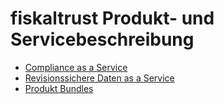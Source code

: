 # fiskaltrust Produkt- und Servicebeschreibung
- [Compliance as a Service]( [overview.md](compliance-as-a-service/overview.md) )
- [Revisionssichere Daten as a Service]( [overview.md](revisionssichere-daten-as-a-service/overview.md) )
- [Produkt Bundles]( [produkt-bundles](produkt-bundles) )